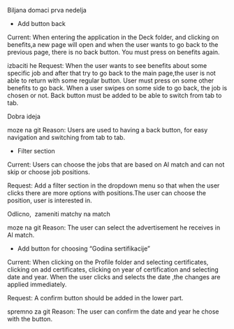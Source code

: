 ﻿Biljana domaci prva nedelja

- Add button back

Current: When entering the application in the Deck folder, and clicking on benefits,a new page will open and when the user wants to go back to the previous page, there is no back button. You must press on benefits again.

izbaciti he
Request: When the user wants to see benefits about some specific job and after that try to go back to the main page,the user is not able to return with some regular button. User must press on some other benefits to go back. When a user swipes on some side to go back, the job is chosen or not. Back button must be added to be able to switch from tab to tab.

Dobra ideja

moze na git
Reason: Users are used to having a back button, for easy navigation and switching from tab to tab.

- Filter section

Current: Users can choose the jobs that are based on Al match and can not skip or choose job positions. 

Request: Add a filter section in the dropdown menu so that when the user clicks there are more options with positions.The user can choose the position, user is interested in.

Odlicno,  zameniti matchy na match

moze na git
Reason: The user can select the advertisement he receives in Al match.

- Add button for choosing “Godina sertifikacije”

Current: When clicking on the Profile folder and selecting certificates, clicking on add certificates, clicking on year of certification and selecting date and year. When the user clicks and selects the date ,the changes are applied immediately.

Request: A confirm button should be added in the lower part.

spremno za git
Reason: The user can confirm the date and year he chose with the button.

